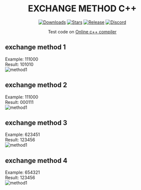 <div align="center">

# EXCHANGE METHOD C++

  </div>
  
  <div align="center">
  
  [![Downloads](https://img.shields.io/github/downloads/BringFeel/exchange-method/total?style=for-the-badge)](https://github.com/BringFeel/exchange-method/releases/latest)
  [![Stars](https://img.shields.io/github/stars/BringFeel/exchange-method?style=for-the-badge)](https://github.com/BringFeel/exchange-method/stargazers)
  [![Release](https://img.shields.io/github/v/release/BringFeel/exchange-method?style=for-the-badge)](https://github.com/BringFeel/exchange-method/releases/latest)
  [![Discord](https://img.shields.io/discord/952035654831845457?color=%237289DA&style=for-the-badge)](https://discord.bringfeel.com) </p>
  
  </div>
  
  <div align="center">
  
  Test code on [Online c++ compiler](https://www.onlinegdb.com/online_c++_compiler)
  
  </div>
  
## exchange method 1
Example: 111000\
Result: 101010\
![method1](https://cdn.discordapp.com/attachments/970858828008652862/971925147655237643/Ejemplo1.png)

## exchange method 2
Example: 111000\
Result: 000111\
![method1](https://cdn.discordapp.com/attachments/970858828008652862/971925164738641960/Ejemplo2.png)

## exchange method 3
Example: 623451\
Result: 123456\
![method1](https://cdn.discordapp.com/attachments/970858828008652862/971925174205157447/Ejemplo3.png)

## exchange method 4
Example: 654321\
Result: 123456\
![method1](https://cdn.discordapp.com/attachments/970858828008652862/971925183701061702/Ejemplo4.png)
